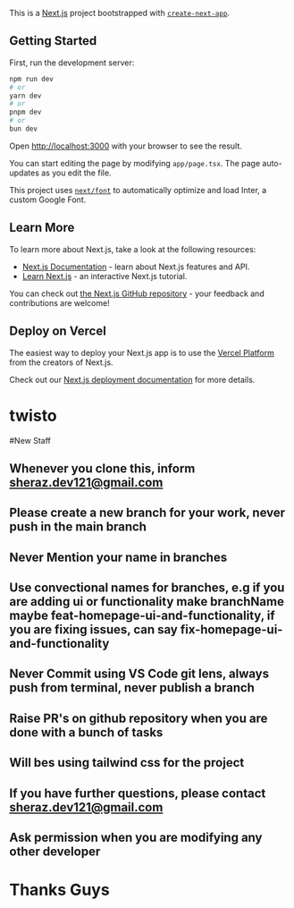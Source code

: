 This is a [Next.js](https://nextjs.org/) project bootstrapped with [`create-next-app`](https://github.com/vercel/next.js/tree/canary/packages/create-next-app).

## Getting Started

First, run the development server:

```bash
npm run dev
# or
yarn dev
# or
pnpm dev
# or
bun dev
```

Open [http://localhost:3000](http://localhost:3000) with your browser to see the result.

You can start editing the page by modifying `app/page.tsx`. The page auto-updates as you edit the file.

This project uses [`next/font`](https://nextjs.org/docs/basic-features/font-optimization) to automatically optimize and load Inter, a custom Google Font.

## Learn More

To learn more about Next.js, take a look at the following resources:

- [Next.js Documentation](https://nextjs.org/docs) - learn about Next.js features and API.
- [Learn Next.js](https://nextjs.org/learn) - an interactive Next.js tutorial.

You can check out [the Next.js GitHub repository](https://github.com/vercel/next.js/) - your feedback and contributions are welcome!

## Deploy on Vercel

The easiest way to deploy your Next.js app is to use the [Vercel Platform](https://vercel.com/new?utm_medium=default-template&filter=next.js&utm_source=create-next-app&utm_campaign=create-next-app-readme) from the creators of Next.js.

Check out our [Next.js deployment documentation](https://nextjs.org/docs/deployment) for more details.

# twisto

#New Staff

## Whenever you clone this, inform sheraz.dev121@gmail.com

## Please create a new branch for your work, never push in the main branch

## Never Mention your name in branches

## Use convectional names for branches, e.g if you are adding ui or functionality make branchName maybe feat-homepage-ui-and-functionality, if you are fixing issues, can say fix-homepage-ui-and-functionality

## Never Commit using VS Code git lens, always push from terminal, never publish a branch

## Raise PR's on github repository when you are done with a bunch of tasks

## Will bes using tailwind css for the project

## If you have further questions, please contact sheraz.dev121@gmail.com

## Ask permission when you are modifying any other developer

# Thanks Guys
